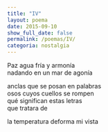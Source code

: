 ```yaml
---
title: "IV"
layout: poema
date: 2015-09-10
show_full_date: false
permalink: /poemas/IV/
categoria: nostalgia
---
```

Paz agua fría y armonía  
nadando en un mar de agonía  

anclas que se posan en palabras  
osos cuyos cuellos se rompen  
qué significan estas letras  
que tratara de  

la temperatura deforma mi vista  
